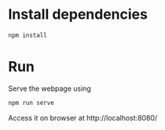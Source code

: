 # Install dependencies
```bash
npm install
```

# Run
Serve the webpage using
```bash
npm run serve
```

Access it on browser at http://localhost:8080/
